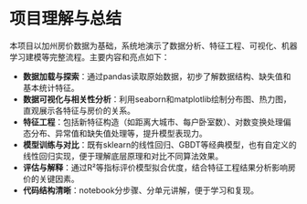 # 项目理解与总结
本项目以加州房价数据为基础，系统地演示了数据分析、特征工程、可视化、机器学习建模等完整流程。主要内容和亮点如下：
- **数据加载与探索**：通过pandas读取原始数据，初步了解数据结构、缺失值和基本统计特征。
- **数据可视化与相关性分析**：利用seaborn和matplotlib绘制分布图、热力图，直观展示各特征与房价的关系。
- **特征工程**：包括新特征构造（如距离大城市、每户卧室数）、对数变换处理偏态分布、异常值和缺失值处理等，提升模型表现力。
- **模型训练与对比**：既有sklearn的线性回归、GBDT等经典模型，也有自定义的线性回归实现，便于理解底层原理和对比不同算法效果。
- **评估与解释**：通过R²等指标评价模型拟合优度，结合特征工程结果分析影响房价的关键因素。
- **代码结构清晰**：notebook分步骤、分单元讲解，便于学习和复现。
